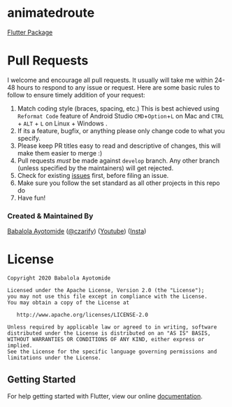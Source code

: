 
# animatedroute

[Flutter Package](https://github.com/Yczar/animatedroute)

# Pull Requests

I welcome and encourage all pull requests. It usually will take me within 24-48 hours to respond to any issue or request. Here are some basic rules to follow to ensure timely addition of your request:

1.  Match coding style (braces, spacing, etc.) This is best achieved using `Reformat Code` feature of Android Studio `CMD`+`Option`+`L` on Mac and `CTRL` + `ALT` + `L` on Linux + Windows .
2.  If its a feature, bugfix, or anything please only change code to what you specify.
3.  Please keep PR titles easy to read and descriptive of changes, this will make them easier to merge :)
4.  Pull requests _must_ be made against `develop` branch. Any other branch (unless specified by the maintainers) will get rejected.
5.  Check for existing [issues](https://github.com/Yczar/animatedroute/issues) first, before filing an issue.
6.  Make sure you follow the set standard as all other projects in this repo do
7.  Have fun!

### Created & Maintained By

[Babalola Ayotomide](https://github.com/yczar) ([@czarify](https://www.twitter.com/czarify)) ([Youtube](https://www.youtube.com/c/MTechViral))
([Insta](https://www.instagram.com/codepur_ka_superhero))

# License

    Copyright 2020 Babalola Ayotomide

    Licensed under the Apache License, Version 2.0 (the "License");
    you may not use this file except in compliance with the License.
    You may obtain a copy of the License at

       http://www.apache.org/licenses/LICENSE-2.0

    Unless required by applicable law or agreed to in writing, software
    distributed under the License is distributed on an "AS IS" BASIS,
    WITHOUT WARRANTIES OR CONDITIONS OF ANY KIND, either express or implied.
    See the License for the specific language governing permissions and
    limitations under the License.

## Getting Started

For help getting started with Flutter, view our online
[documentation](http://flutter.io/).
